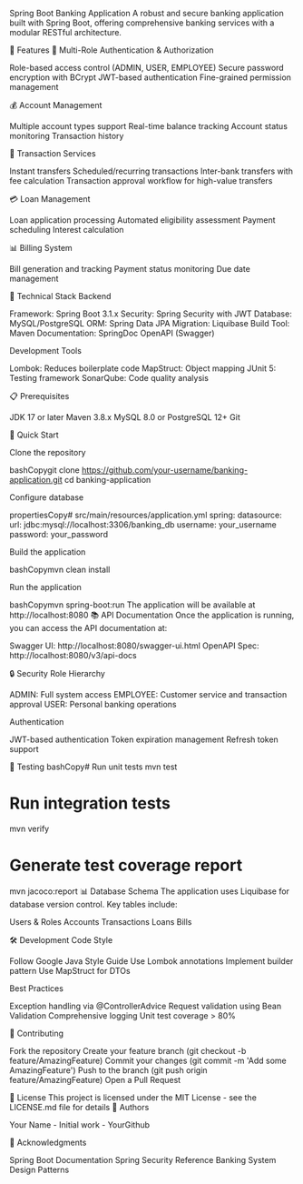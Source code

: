 Spring Boot Banking Application
A robust and secure banking application built with Spring Boot, offering comprehensive banking services with a modular RESTful architecture.

🌟 Features
👥 Multi-Role Authentication & Authorization

Role-based access control (ADMIN, USER, EMPLOYEE)
Secure password encryption with BCrypt
JWT-based authentication
Fine-grained permission management

💰 Account Management

Multiple account types support
Real-time balance tracking
Account status monitoring
Transaction history

💸 Transaction Services

Instant transfers
Scheduled/recurring transactions
Inter-bank transfers with fee calculation
Transaction approval workflow for high-value transfers

💳 Loan Management

Loan application processing
Automated eligibility assessment
Payment scheduling
Interest calculation

📊 Billing System

Bill generation and tracking
Payment status monitoring
Due date management

🔧 Technical Stack
Backend

Framework: Spring Boot 3.1.x
Security: Spring Security with JWT
Database: MySQL/PostgreSQL
ORM: Spring Data JPA
Migration: Liquibase
Build Tool: Maven
Documentation: SpringDoc OpenAPI (Swagger)

Development Tools

Lombok: Reduces boilerplate code
MapStruct: Object mapping
JUnit 5: Testing framework
SonarQube: Code quality analysis

📋 Prerequisites

JDK 17 or later
Maven 3.8.x
MySQL 8.0 or PostgreSQL 12+
Git

🚀 Quick Start

Clone the repository

bashCopygit clone https://github.com/your-username/banking-application.git
cd banking-application

Configure database

propertiesCopy# src/main/resources/application.yml
spring:
datasource:
url: jdbc:mysql://localhost:3306/banking_db
username: your_username
password: your_password

Build the application

bashCopymvn clean install

Run the application

bashCopymvn spring-boot:run
The application will be available at http://localhost:8080
📚 API Documentation
Once the application is running, you can access the API documentation at:

Swagger UI: http://localhost:8080/swagger-ui.html
OpenAPI Spec: http://localhost:8080/v3/api-docs

🔒 Security
Role Hierarchy

ADMIN: Full system access
EMPLOYEE: Customer service and transaction approval
USER: Personal banking operations

Authentication

JWT-based authentication
Token expiration management
Refresh token support

🧪 Testing
bashCopy# Run unit tests
mvn test

# Run integration tests
mvn verify

# Generate test coverage report
mvn jacoco:report
📊 Database Schema
The application uses Liquibase for database version control. Key tables include:

Users & Roles
Accounts
Transactions
Loans
Bills

🛠️ Development
Code Style

Follow Google Java Style Guide
Use Lombok annotations
Implement builder pattern
Use MapStruct for DTOs

Best Practices

Exception handling via @ControllerAdvice
Request validation using Bean Validation
Comprehensive logging
Unit test coverage > 80%

🤝 Contributing

Fork the repository
Create your feature branch (git checkout -b feature/AmazingFeature)
Commit your changes (git commit -m 'Add some AmazingFeature')
Push to the branch (git push origin feature/AmazingFeature)
Open a Pull Request

📝 License
This project is licensed under the MIT License - see the LICENSE.md file for details
👥 Authors

Your Name - Initial work - YourGithub

🙏 Acknowledgments

Spring Boot Documentation
Spring Security Reference
Banking System Design Patterns
